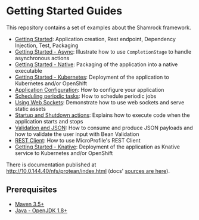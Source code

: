 # Getting Started Guides

This repository contains a set of examples about the Shamrock framework.

* [Getting Started](./getting-started): Application creation, Rest endpoint, Dependency Injection, Test, Packaging
* [Getting Started - Async](./getting-started-async): Illustrate how to use `CompletionStage` to handle asynchronous actions
* [Getting Started - Native](./getting-started-native): Packaging of the application into a native executable
* [Getting Started - Kubernetes](./getting-started-kubernetes): Deployment of the application to Kubernetes and/or OpenShift
* [Application Configuration](./application-configuration): How to configure your application
* [Scheduling periodic tasks](./scheduling-periodic-tasks): How to schedule periodic jobs
* [Using Web Sockets](./using-websockets): Demonstrate how to use web sockets and serve static assets
* [Startup and Shutdown actions](./application-lifecycle-events): Explains how to execute code when the application starts and stops
* [Validation and JSON](./input-validation): How to consume and produce JSON payloads and how to validate the user input with Bean Validation
* [REST Client](./rest-client): How to use MicroProfile's REST Client
* [Getting Started - Knative](./getting-started-knative): Deployment of the application as Knative service to Kubernetes and/or OpenShift 

There is documentation published at <http://10.0.144.40/nfs/protean/index.html> (docs' [sources are here](https://github.com/jbossas/protean-shamrock/tree/master/docs/src/main/asciidoc)).

## Prerequisites

* [Maven 3.5+](https://maven.apache.org/install.html)
* [Java - OpenJDK 1.8+](https://adoptopenjdk.net/)
